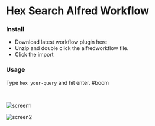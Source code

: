# Hex Search Alfred Workflow

### Install

- Download latest workflow plugin here
- Unzip and double click the alfredworkflow file.
- Click the import


### Usage

Type `hex your-query` and hit enter. #boom

<br>


![screen1](https://s3.amazonaws.com/f.cl.ly/items/3g3o1U2m2U08440O290r/Screen%20Shot%202015-10-31%20at%2011.00.50%20PM.png)

![screen2](https://s3.amazonaws.com/f.cl.ly/items/2b451O080c2a44391h2t/Screen%20Shot%202015-10-31%20at%2011.01.42%20PM.png)
